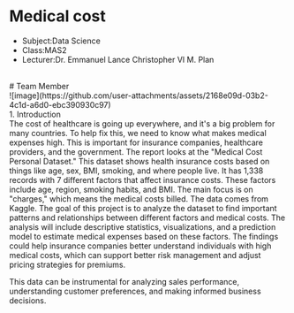 # Medical cost
<ul>
<li>Subject:Data Science</li>
<li>Class:MAS2</li>
<li>Lecturer:Dr. Emmanuel Lance Christopher VI M. Plan</li>
</ul>

<br>
# Team Member 
<br>
![image](https://github.com/user-attachments/assets/2168e09d-03b2-4c1d-a6d0-ebc390930c97)
<br>
1. Introduction
<br>
 	The cost of healthcare is going up everywhere, and it's a big problem for many countries. To help fix this, we need to know what makes medical expenses high. This is important for insurance companies, healthcare providers, and the government. The report looks at the "Medical Cost Personal Dataset." This dataset shows health insurance costs based on things like age, sex, BMI, smoking, and where people live. It has 1,338 records with 7 different factors that affect insurance costs. These factors include age, region, smoking habits, and BMI. The main focus is on "charges," which means the medical costs billed. The data comes from Kaggle.
The goal of this project is to analyze the dataset to find important patterns and relationships between different factors and medical costs. The analysis will include descriptive statistics, visualizations, and a prediction model to estimate medical expenses based on these factors. The findings could help insurance companies better understand individuals with high medical costs, which can support better risk management and adjust pricing strategies for premiums. 
<br>

This data can be instrumental for analyzing sales performance, understanding customer preferences, and making informed business decisions.


